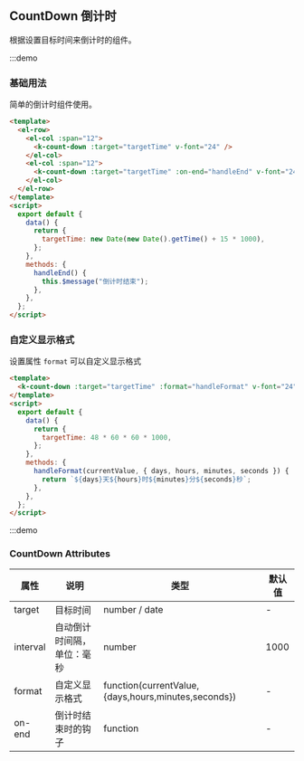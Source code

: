 ## CountDown 倒计时

根据设置目标时间来倒计时的组件。

:::demo

### 基础用法

简单的倒计时组件使用。

```html
<template>
  <el-row>
    <el-col :span="12">
      <k-count-down :target="targetTime" v-font="24" />
    </el-col>
    <el-col :span="12">
      <k-count-down :target="targetTime" :on-end="handleEnd" v-font="24" />
    </el-col>
  </el-row>
</template>
<script>
  export default {
    data() {
      return {
        targetTime: new Date(new Date().getTime() + 15 * 1000),
      };
    },
    methods: {
      handleEnd() {
        this.$message("倒计时结束");
      },
    },
  };
</script>
```

### 自定义显示格式

设置属性 `format` 可以自定义显示格式

```html
<template>
  <k-count-down :target="targetTime" :format="handleFormat" v-font="24" />
</template>
<script>
  export default {
    data() {
      return {
        targetTime: 48 * 60 * 60 * 1000,
      };
    },
    methods: {
      handleFormat(currentValue, { days, hours, minutes, seconds }) {
        return `${days}天${hours}时${minutes}分${seconds}秒`;
      },
    },
  };
</script>
```

:::demo

### CountDown Attributes

| 属性     | 说明                       | 类型                                                | 默认值 |
| -------- | -------------------------- | --------------------------------------------------- | ------ |
| target   | 目标时间                   | number / date                                       | -      |
| interval | 自动倒计时间隔，单位：毫秒 | number                                              | 1000   |
| format   | 自定义显示格式             | function(currentValue,{days,hours,minutes,seconds}) | -      |
| on-end   | 倒计时结束时的钩子         | function                                            | -      |
